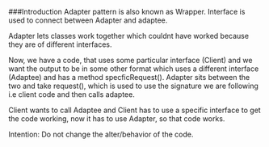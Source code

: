 ###Introduction
Adapter pattern is also known as Wrapper.
Interface is used to connect between Adapter and adaptee.

Adapter lets classes work together which couldnt have worked because they are of different interfaces.

Now, we have a code, that uses some particular interface (Client) and we want the output to be in some other format which uses a different interface (Adaptee) and has a method specficRequest().
Adapter sits between the two and take request(), which is used to use the signature we are following i.e client code and then calls adaptee.

Client wants to call Adaptee and Client has to use a specific interface to get the code working, now it has to use Adapter, so that code works.

Intention: Do not change the alter/behavior of the code. 